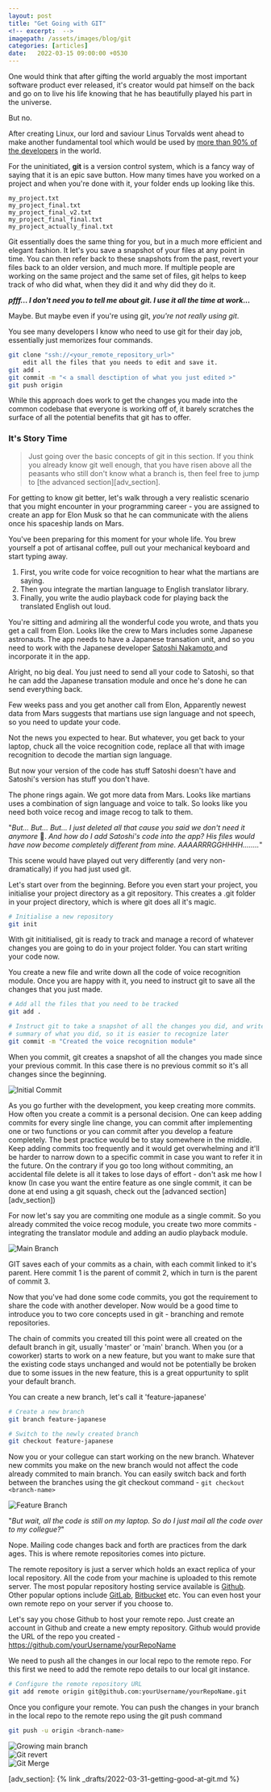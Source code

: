 ```yaml
---
layout: post
title: "Get Going with GIT"
<!-- excerpt:  -->
imagepath: /assets/images/blog/git
categories: [articles]
date:   2022-03-15 09:00:00 +0530
---
```


One would think that after gifting the world arguably the most important 
software product ever released, it's creator would pat himself on the back and
go on to live his life knowing that he has beautifully played his part in the
universe.

But no.

After creating Linux, our lord and saviour Linus Torvalds went ahead to make
another fundamental tool which would be used by [more than 90% of the
developers][1] in the world.

For the uninitiated, **git** is a version control system, which is a fancy way
of saying that it is an epic save button. How many times have you worked on a
project and when you're done with it, your folder ends up looking like this.

```
my_project.txt
my_project_final.txt
my_project_final_v2.txt
my_project_final_final.txt
my_project_actually_final.txt
```

Git essentially does the same thing for you, but in a much more efficient and
elegant fashion. It let's you save a snapshot of your files at any point in
time. You can then refer back to these snapshots from the past, revert your
files back to an older version, and much more. If multiple people are working
on the same project and the same set of files, git helps to keep track of who
did what, when they did it and why did they do it.  

_**pfff... I don't need you to tell me about git. I use it all the time at
work...**_

Maybe. But maybe even if you're using git, _you're not really using git_.

You see many developers I know who need to use git for their day job,
essentially just memorizes four commands.
```bash
git clone "ssh://<your_remote_repository_url>"
    edit all the files that you needs to edit and save it.
git add .
git commit -m "< a small desctiption of what you just edited >"
git push origin
```

While this approach does work to get the changes you made into the common
codebase that everyone is working off of, it barely scratches the surface of
all the potential benefits that git has to offer.

### <a name="storytime">It's Story Time</a> 

> Just going over the basic concepts of git in this section. If you think you
> already know git well enough, that you have risen above all the peasants who
> still don't know what a branch is, then feel free to jump to [the advanced
> section][adv_section].

For getting to know git better, let's walk through a very realistic scenario
that you might encounter in your programming career - you are assigned to
create an app for Elon Musk so that he can communicate with the aliens once
his spaceship lands on Mars. 

You've been preparing for this moment for your whole life. You brew yourself a
pot of artisanal coffee, pull out your mechanical keyboard and start typing
away.

1. First, you write code for voice recognition to hear what the martians are
   saying.
2. Then you integrate the martian language to English translator library.
3. Finally, you write the audio playback code for playing back the translated
   English out loud.

You're sitting and admiring all the wonderful code you wrote, and thats you get
a call from Elon. Looks like the crew to Mars includes some Japanese astronauts.
The app needs to have a Japanese transation unit, and so you need to work with
the Japanese developer [ Satoshi Nakamoto ][2] and incorporate it in the app.

Alright, no big deal. You just need to send all your code to Satoshi, so that he
can add the Japanese transation module and once he's done he can send everything
back.

Few weeks pass and you get another call from Elon, Apparently newest data from
Mars suggests that martians use sign language and not speech, so you need to update
your code.

Not the news you expected to hear. But whatever, you get back to your
laptop, chuck all the voice recognition code, replace all that with image
recognition to decode the martian sign language.

But now your version of the code has stuff Satoshi doesn't have and Satoshi's
version has stuff you don't have.

The phone rings again. We got more data from Mars. Looks like martians uses a
combination of sign language and voice to talk. So looks like you need both voice
recog and image recog to talk to them.

"_But... But... But... I just deleted all that cause you said we don't need it
anymore_ 🥺. _And how do I add Satoshi's code into the app? His files would have
now become completely different from mine. AAAARRRGGHHHH........_"

This scene would have played out very differently (and very non-dramatically) if
you had just used git.

Let's start over from the beginning. Before you even start your project, you
initialise your project directory as a git repository. This creates a .git folder
in your project directory, which is where git does all it's magic.

```bash
# Initialise a new repository
git init
```

With git inititialised, git is ready to track and manage a record of whatever
changes you are going to do in your project folder. You can start writing your
code now. 

You create a new file and write down all the code of voice recognition module.
Once you are happy with it, you need to instruct git to save all the changes
that you just made.

```bash
# Add all the files that you need to be tracked
git add .

# Instruct git to take a snapshot of all the changes you did, and write a brief
# summary of what you did, so it is easier to recognize later
git commit -m "Created the voice recognition module"
```

When you commit, git creates a snapshot of all the changes you made since your
previous commit. In this case there is no previous commit so it's all changes
since the beginning.

<div class="blog-git-img">
<img class="blog-git-1" src="{{ page.imagepath }}/1_initial_commit.png" alt="Initial Commit"/>
</div>

As you go further with the development, you keep creating more commits. How
often you create a commit is a personal decision. One can keep adding commits
for every single line change, you can commit after implementing one or two
functions or you can commit after you develop a feature completely. The best
practice would be to stay somewhere in the middle. Keep adding commits too
frequently and it would get overwhelming and it'll be harder to narrow down to a
specific commit in case you want to refer it in the future. On the contrary if
you go too long without commiting, an accidental file delete is all it takes to
lose days of effort - don't ask me how I know (In case you want the entire
feature as one single commit, it can be done at end using a git squash, check
out the [advanced section][adv_section])

For now let's say you are commiting one module as a single commit. So you
already commited the voice recog module, you create two more commits - integrating
the translator module and adding an audio playback module.

<div class="blog-git-img">
<img class="blog-git-1" src="{{ page.imagepath }}/2_main_branch.png" alt="Main Branch"/>
</div>

GIT saves each of your commits as a chain, with each commit linked to it's
parent. Here commit 1 is the parent of commit 2, which in turn is the parent of
commit 3.

Now that you've had done some code commits, you got the requirement to share the
code with another developer. Now would be a good time to introduce you to two
core concepts used in git - branching and remote repositories.

The chain of commits you created till this point were all created on the default
branch in git, usually 'master' or 'main' branch. When you (or a coworker)
starts to work on a new feature, but you want to make sure that the existing
code stays unchanged and would not be potentially be broken due to some issues
in the new feature, this is a great oppurtunity to split your default branch.

You can create a new branch, let's call it 'feature-japanese'

```bash
# Create a new branch
git branch feature-japanese

# Switch to the newly created branch
git checkout feature-japanese
```

Now you or your collegue can start working on the new branch. Whatever new
commits you make on the new branch would not affect the code already commited to
main branch. You can easily switch back and forth between the branches using the
git  checkout command - `git checkout <branch-name>`

<div class="blog-git-img">
<img class="blog-git-2" src="{{ page.imagepath }}/3_feauture_branch.png" alt="Feature Branch"/>
</div>

"_But wait, all the code is still on my laptop. So do I just mail all the code
over to my collegue?_"

Nope. Mailing code changes back and forth are practices from the dark ages. This
is where remote repositories comes into picture. 

The remote repository is just a server which holds an exact replica of
your local repository. All the code from your machine is uploaded to this
remote server. The most popular repository hosting service available is
[Github](https://github.com). Other popular options include [GitLab](https://gitlab.com/),
[Bitbucket](https://bitbucket.org/) etc. You can even host your own remote repo
on your server if you choose to.

Let's say you chose Github to host your remote repo. Just create an account in
Github and create a new empty repository. Github would provide the URL of the
repo you created - https://github.com/yourUsername/yourRepoName

We need to push all the changes in our local repo to the remote repo. For this
first we need to add the remote repo details to our local git instance.

```bash
# Configure the remote repository URL
git add remote origin git@github.com:yourUsername/yourRepoName.git
```

Once you configure your remote. You can push the changes in your branch in the 
local repo to the remote repo using the git push command
```bash
git push -u origin <branch-name>
```

<div class="blog-git-img">
<img class="blog-git-2" src="{{ page.imagepath }}/4_main_grows.png" alt="Growing main branch"/>
</div>

<div class="blog-git-img">
<img class="blog-git-2" src="{{ page.imagepath }}/5_git_revert.png" alt="Git revert"/>
</div>

<div class="blog-git-img">
<img class="blog-git-2" src="{{ page.imagepath }}/6_git_merge.png" alt="Git Merge"/>
</div>


[1]: https://insights.stackoverflow.com/survey/2021#section-most-popular-technologies-other-tools
[2]: https://en.wikipedia.org/wiki/Satoshi_Nakamoto
[storytime]: #the_concepts
<!-- TODO: Give proper relative URL here -->
<!-- [adv_section]: {{ site.url }}/blog/git-advanced -->
[adv_section]: {% link _drafts/2022-03-31-getting-good-at-git.md %}
